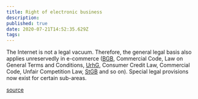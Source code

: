 ```yaml
---
title: Right of electronic business
description: 
published: true
date: 2020-07-21T14:52:35.629Z
tags: 
---
```


The Internet is not a legal vacuum. Therefore, the general legal basis also applies unreservedly in e-commerce ([BGB](/laws_and_regulations/BGB), Commercial Code, Law on General Terms and Conditions, [UrhG](/laws_and_regulations/UrhG), Consumer Credit Law, Commercial Code, Unfair Competition Law, [StGB](/laws_and_regulations/StGB/166) and so on). Special legal provisions now exist for certain sub-areas.

[source](https://www.ihk-arnsberg.de/upload/e_commerce_10416.pdf)
